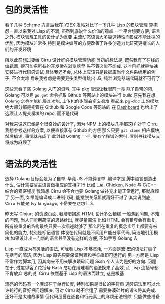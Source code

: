
# 包的灵活性

看了几种 Scheme 方言后我在 [V2EX][v2ex] 发帖对比了一下几种 Lisp 的模块管理
算抱怨一直以来我对 Lisp 的不满, 虽然到底说什么价值的观点
一个平台想要方便, 语言之外, 模块管理工具的设计尤为重要
主流动态语言大多靠这特性而形成不能比拟的优势, 因为模块非常多
特别是模块编写的方便改善了许多创造力比研究更擅长的人们的开发环境

所以此前想过要给 Cirru 设计好的模块管理功能
当初的想法是, 既然我有了在线的编辑器, 很可能把所有的开发做在浏览器里
先不管这能不能成. 这个目标就是快速安装进行代码的调试
具体我还不会, 总体上应该只是数据库当作文件系统用的例子, 不会太难
后来我考虑是需要更多类型得跳出 JS, 纯粹浏览器端代码就不可行了

这些天看了些 Golang 入门的资料. 其中 [pkg 管理][go-get]让我眼前一亮
除了自带的包, Golang 可以用 `go get` 命令抓取 Github 等网站上的模块进行 build
原先我在想 Golang 怎样才能扩展其功能, 上传包的步骤会多么艰难
看起来 [pgkdoc][pkgdoc] 上的模块绝大部分都是托管在 Github 和 Google Code 等网站的
在 [Dashboard][dashboard] 也给出了选项让人提交模块的 repo, 而不是代码

对我来说这已经是个很奇妙的设计了, 因为 NPM 上的模块几乎都这样
对于 Cirru 我想参考这样的方案, 以便直接享有 Github 的方便
那么只要 `git clone` 相应模块, 然后编译, 事情就完成了
此外跟 Golang 一样, 要有个靠谱的索引. 否则寻找模块又将成为麻烦了

[v2ex]: http://v2ex.com/t/52511
[go-get]: http://tonybai.com/2012/10/25/go-package-distributing/
[pkgdoc]: http://go.pkgdoc.org/
[dashboard]: http://godashboard.appspot.com/

# 语法的灵活性

选择 Golang 目标会是为了自举, 毕竟 JS 不能算自举. 编译才是
脚本语言创造出什么, 估计需要宿主语言做相应的支持才行
比如 Lua, Chicken, Node 与 C/C++ 结合的紧密程度
我暗想 Cirru 会不会也要 Golang 做补充才能正常运行, 那就麻烦了
另一面, 如果能编译成二进制代码, 能摆脱关系那就再好不过了
其实说到底, Cirru 只能是 toy language, 不需要在这想什么

昨天写 Clojure 的资源页面, 我暗暗抱怨 HTML 设计多么糟糕
一般遇到问题, 不难的问题, 当人们能用简洁的思路给出, 就尽量简洁
比如 HTML 会有嵌套会有重复, 所有被重复的结构最终只要一次描述就够了
那么所在重复的概念实际上都要有被简化的能力, 特别是标记语言
体现在代码就是不同用户能分享代码, 简洁地引用模块
如果设计出一门新的语言甚至没有这样的方便, 不如手写 Golang 去

Lisp 一直成为有灵活的语法, 可我看 Lisp 不够灵活, 一方面是宏
宏的语法打破了花括号的简洁, 因为 Lisp 原先只要保证列表和字符串即可运行的
另一方面是 Lisp 不常作为脚本用, 因其向来不用来解决琐碎问题
Scsh 个人认为是好的方向. 问题在于, 过度纵容了花括号
Bash 成功在用难看的语法换来了高效, 而 Lisp 连括号都不肯放弃
总的说, Cirru 依然基于 Lisp 的语法而建立, 这是根基

漂亮的代码有一个麻烦在于单行长度, 特别如果是很长的字符串
通常语法里可以允许跨行的音好把问题解决, 可对 Cirru 就不合适了
需要拼凑碎片的语法将其完成. 还好不是太难的事情
但代码层叠在嵌套和行元素上的麻烦无法根除, 只能做些准备
